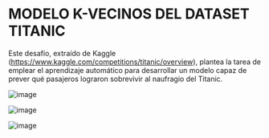 # MODELO K-VECINOS DEL DATASET TITANIC

Este desafío, extraído de Kaggle (https://www.kaggle.com/competitions/titanic/overview), plantea la tarea de emplear el aprendizaje automático para desarrollar un modelo capaz de prever qué pasajeros lograron sobrevivir al naufragio del Titanic.

![image](https://github.com/vanessaherrada/INEGI_2020_PowerBI/assets/163647765/4a836f83-e0e9-4b37-bf26-88d64295837a)

![image](https://github.com/vanessaherrada/INEGI_2020_PowerBI/assets/163647765/a413dc8e-dd42-4511-8875-2b4c1103b7fc)

![image](https://github.com/vanessaherrada/INEGI_2020_PowerBI/assets/163647765/d0472a47-6dae-471b-9ffe-b1a7dcb358d6)

